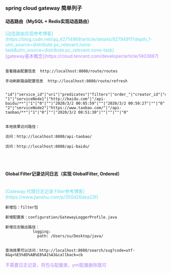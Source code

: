 ### spring cloud gateway 简单列子


#### 动态路由（MySQL + Redis实现动态路由）

<span  style="color: #5bdaed; ">
[动态路由实现参考博客](https://blog.csdn.net/qq_42714869/article/details/92794911?depth_1-utm_source=distribute.pc_relevant.none-task&utm_source=distribute.pc_relevant.none-task)
</span>

<br/>

<span  style="color: #AE87FA; ">
[gateway基本概念](https://cloud.tencent.com/developer/article/1403887)
</span> 

<br/>

```

查看路由配置信息  http://localhost:8080/route/routes

手动刷新路由配置信息  http://localhost:8080/route/refresh


"id"|"service_id"|"uri"|"predicates"|"filters"|"order_"|"creator_id"|"create_date"|"update_id"|"update_date"|"remarks"|"del_flag"
"1"|"serviceNode1"|"http://baidu.com"|"/api-baidu/**"|"1"|"0"|""|"2020/3/2 00:05:59"|""|"2020/3/2 00:50:27"|""|"0"
"2"|"serviceNode2"|"https://www.taobao.com/"|"/api-taobao/**"|"1"|"0"|""|"2020/3/2 00:51:30"|""|""|""|"0"


本地效果访问路径：

访问：http://localhost:8080/api-taobao/

访问：http://localhost:8080/api-baidu/

```

<br/>
<br/>


#### Global Filter记录访问日志（实现 GlobalFilter, Ordered）

<br/>

<span  style="color: #5bdaed; ">
[Gateway 代理日志记录 Filter参考博客](https://www.jianshu.com/p/350d26dea23f)
</span>


    新增包：filter包
    
    新增配置类：configuration/GatewayLoggerProfile.java
    
    新增日志输出路径：
                logging:
                  path: /Users/su/Desktop/java/
    

    查询效果可以访问：http://localhost:8080/search/sug?code=utf-8&q=%E5%8D%AB%E8%A1%A3&callback=cb

<span  style="color: #AE87FA; ">
不需要日志记录，将包与配置类，yml配置删除既可
</span>
